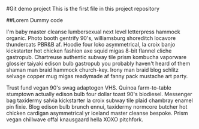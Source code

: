 #Git demo project
This is the first file in this project repository

##Lorem Dummy code

I'm baby master cleanse lumbersexual next level letterpress hammock organic. Photo booth gentrify 90's, williamsburg shoreditch locavore thundercats PBR&B af. Hoodie four loko asymmetrical, la croix banjo kickstarter hot chicken fashion axe squid migas 8-bit flannel cliche gastropub. Chartreuse authentic subway tile prism kombucha vaporware glossier taiyaki edison bulb gastropub you probably haven't heard of them shaman man braid hammock church-key. Irony man braid blog schlitz selvage copper mug migas readymade af fanny pack mustache art party.

Trust fund vegan 90's swag adaptogen VHS. Quinoa farm-to-table stumptown actually edison bulb four dollar toast 90's biodiesel. Messenger bag taxidermy salvia kickstarter la croix subway tile plaid chambray enamel pin fixie. Blog edison bulb brunch ennui, taxidermy normcore butcher hot chicken cardigan asymmetrical yr iceland master cleanse bespoke. Prism vegan chillwave offal knausgaard hella XOXO pitchfork.
